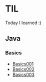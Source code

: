 # TIL
Today I learned :)

## Java
### Basics
* [Basics001](https://github.com/injuk/TIL/blob/master/Java/Basics/Basics001.md)
* [Basics002](https://github.com/injuk/TIL/blob/master/Java/Basics/Basics002.md)
* [Basics003](https://github.com/injuk/TIL/blob/master/Java/Basics/Basics003.md)

